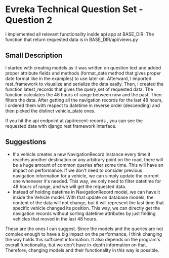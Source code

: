 # Evreka Technical Question Set - Question 2

I implemented all relevant functionality inside api app at BASE_DIR.
The function that return requested data is in BASE_DIR/api/views.py

## Small Description

I started with creating models as it was written on question text and added proper attribute fields and methods (format_date method that gives proper date format like in the examples) to use later on. Afterward, I imported rest_framework to visualize and serialize the data easily. Then, I created the function latest_records that gives the query_set of requested data. The function calculates the 48 hours of range between now and the past. Then filters the data. After getting all the navigation records for the last 48 hours, I ordered them with respect to datetime in reverse order (descending) and then picked the distinct vehicle_plate ones.

If you hit the api endpoint at /api/recent-records , you can see the requested data with django rest framework interface.

## Suggestions
- If a vehicle creates a new NavigationRecord instance every time it reaches another destination or any arbitrary point on the road, there will be a huge amount of common queries after some time. This will have an impact on performance. If we don't need to consider previous navigation information for a vehicle, we can simply update the current one whenever it's needed. This way, we only need to filter datetime for 48 hours of range, and we will get the requested data.
- Instead of holding datetime in NavigationRecord model, we can have it inside the Vehicle model. With that update on database models, the content of the data will not change, but it will represent the last time that specific vehicle changed its position. This way, we can directly get the navigation records without sorting datetime attributes by just finding vehicles that moved in the last 48 hours.

These are the ones I can suggest. Since the models and the queries are not complex enough to have a big impact on the performance, I think changing the way holds this sufficient information. It also depends on the program's overall functionality, but we don't have in-depth information on that. Therefore, changing models and their functionality in this way is possible.